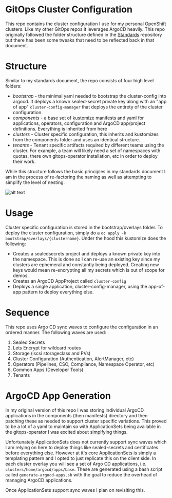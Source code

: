 # GitOps Cluster Configuration

This repo contains the cluster configuration I use for my personal OpenShift clusters. Like my other GitOps repos it leverages ArgoCD heavily. This repo originally followed the folder structure defined in the [Standards](https://github.com/dwojciec/standards) repository but there has been some tweaks that need to be reflected back in that document.

# Structure

Similar to my standards document, the repo consists of four high level folders:

* _bootstrap_  - the minimal yaml needed to bootstrap the cluster-config into argocd. It deploys a known sealed-secret private key along with an "app of app" `cluster-config-manager` that deploys the entirety of the cluster configuration.
* _components_ - a base set of kustomize manifests and yaml for applications, operators, configuration and ArgoCD app/project definitions. Everything is inherited from here
* _clusters_ - Cluster specific configuration, this inherits and kustomizes from the components folder and uses an identical structure.
* _tenants_ - Tenant specific artifacts required by different teams using the cluster. For example, a team will likely need a set of namespaces with quotas, there own gitops-operator installation, etc in order to deploy their work.

While this structure follows the basic principles in my standards document I am in the process of re-factoring the naming as well as attempting to simplify the level of nesting.

![alt text](https://raw.githubusercontent.com/dwojciec/cluster-config/master/docs/img/argocd.png)

# Usage

Cluster specific configuration is stored in the bootstrap/overlays folder. To deploy the cluster configuration, simply do a ```oc apply -k bootstrap/overlays/{clustername}```. Under the hood this kustomize does the following:

* Creates a sealedsecrets project and deploys a known private key into the namespace. This is done so I can re-use an existing key since my clusters are ephemeral and constantly being deployed. Creating new keys would mean re-encrypting all my secrets which is out of scope for demos.
* Creates an ArgoCD AppProject called ```cluster-config```
* Deploys a single application, cluster-config-manager, using the app-of-app pattern to deploy everything else.

# Sequence

This repo uses Argo CD sync waves to configure the configuration in an ordered manner. The following waves are used:

1. Sealed Secrets
2. Lets Encrypt for wildcard routes
3. Storage (iscsi storageclass and PVs)
11. Cluster Configuration (Authentication, AlertManager, etc)
21. Operators (Pipelines, CSO, Compliance, Namespace Operator, etc)
31. Common Apps (Developer Tools)
51. Tenants

# ArgoCD App Generation

In my original version  of this repo I was storing individual ArgoCD applications in the components (then manifests) directory and then patching these as needed to support cluster specific variations. This proved to be a lot of a yaml to maintain so with ApplicationSets being available in the gitops-operator I was excited about simplfying things.

Unfortunately ApplicationSets does not currently support sync waves which I am relying on here to deploy things like sealed-secrets and certificates before everything else. However at it's core ApplicationSets is simply a templating pattern and I opted to just replicate this on the client side. In each cluster overlay you will see a set of Argo CD applications, i.e. `clusters/home/argocd/apps/base`. These are generated using a bash script called `generate-argocd-apps.sh` with the goal to reduce the overhead of managing ArgoCD applications.

Once ApplicationSets support sync waves I plan on revisiting this.